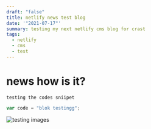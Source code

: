 ```yaml
---
draft: "false"
title: netlify news test blog
date: '"2021-07-17"'
summary: testing my next netlify cms blog for crast
tags:
  - netlify
  - cms
  - test
---
```

# news how is it?

`testing the codes sniipet`

```jsx
var code = "blok testingg";
```

![testing images](/static/images/as-graphic-animal-ages.jpg "md test")